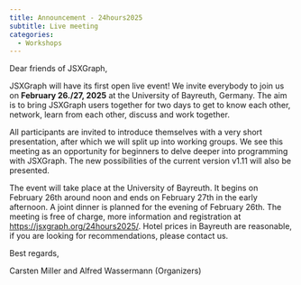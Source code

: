 ```yaml
---
title: Announcement - 24hours2025
subtitle: Live meeting
categories:
  - Workshops
---
```


Dear friends of JSXGraph,

JSXGraph will have its first open live event! We invite everybody to join us on __February 26./27, 2025__ at the University of Bayreuth, Germany. The aim is to bring JSXGraph users together for two days to get to know each other, network, learn from each other, discuss and work together. 

All participants are invited to introduce themselves with a very short presentation, after which we will split up into working groups. We see this meeting as an opportunity for beginners to delve deeper into programming with JSXGraph. The new possibilities of the current version v1.11 will also be presented. 

The event will take place at the University of Bayreuth. It begins on February 26th around noon and ends on February 27th in the early afternoon. A joint dinner is planned for the evening of February 26th. The meeting is free of charge, more information and registration at <https://jsxgraph.org/24hours2025/>. Hotel prices in Bayreuth are reasonable, if you are looking for recommendations, please contact us.

Best regards, 

Carsten Miller and Alfred Wassermann (Organizers)
 